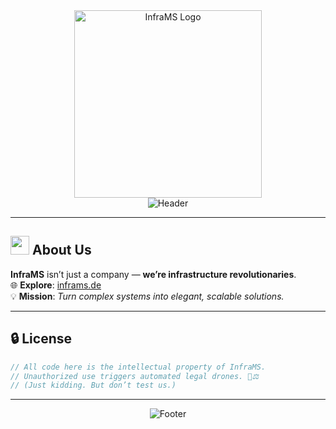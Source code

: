<div align="center">
  <!-- Company Logo -->
  <img src="https://cdn.inframs.de/inframs/design/logos/LogoTextWhite.svg" alt="InfraMS Logo" width="300" />
</div>

<div align="center">
  <!-- Dynamic Header -->
  <img src="https://readme-typing-svg.demolab.com?font=Fira+Code&size=30&duration=3000&pause=1000&color=00AAFF&center=true&vCenter=true&width=800&height=80&lines=%F0%9F%9A%80+From+Legacy+to+Leading+Edge+%F0%9F%92%AA" alt="Header" />
</div>


---

## <picture><img src="https://media.giphy.com/media/3o7TKSjRrfIPjeiVyM/giphy.gif" width="30"></picture> **About Us**  
**InfraMS** isn’t just a company — **we’re infrastructure revolutionaries**.  
🌐 **Explore**: [inframs.de](https://www.inframs.de)  
💡 **Mission**: *Turn complex systems into elegant, scalable solutions.*  

---

## 🔒 **License**  
```rust
// All code here is the intellectual property of InfraMS.
// Unauthorized use triggers automated legal drones. 🚁⚖️
// (Just kidding. But don’t test us.)
```

---

<div align="center">
  <img src="https://readme-typing-svg.demolab.com?font=Fira+Code&size=14&pause=1000&color=00AAFF&center=true&vCenter=true&width=600&lines=Made+with+%E2%9D%A4%EF%B8%8F+by+InfraMS+—+Architects+of+Tomorrow's+Infrastructure" alt="Footer" />
</div>
